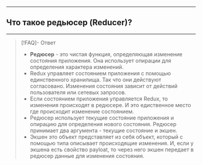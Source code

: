 ----
## Что такое редьюсер (Reducer)?
----
> [!FAQ]- Ответ
> - **Редюсер** - это чистая функция, определяющая изменение состояния приложения. Она использует опирации для определения характера изменений. 
> - Redux управляет состоянием приложения с помощью единственного хранилища. Так что они действуют согласовано. Изменения состояния зависит от действий пользователя или сетевых запросов. 
> - Если состоянием приложения управляется Redux, то изменения происходят в редюсере. И это едиственное место где происходит изменение состоянием.
> - Редюсер использует текущие состояние приложения и опирацию для определения нового состояния. Редюсер принимает два аргумента - текущие состояние и экшен. 
> - Экшен это объект представляет из себя объект, который с помощью типа описывает происходящие изменения. И, если у экшена есть свойство payloat, то через него экшен передает в редюсер данные для изменения состояния.